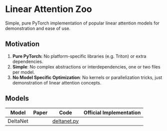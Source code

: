 # Linear Attention Zoo

Simple, pure PyTorch implementation of popular linear attention models for demonstration and ease of use.

## Motivation

1. **Pure PyTorch:** No platform-specific libraries (e.g. Triton) or extra dependencies.
2. **Simple**: No complex abstractions or interdependencies, one or two files per model.
3. **No Model Specific Optimization**: No kernels or parallelization tricks, just demonstration of linear attention concepts.

## Models

| Model | Paper | Code | Official Implementation |
|-------|-------|------| ---------------------|
| DeltaNet |  | [deltanet.py](models/deltanet/deltanet.py) | |
